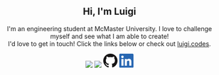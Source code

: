 <h2 align=center>Hi, I'm Luigi</h2>

<div align=center>

<p>
I'm an engineering student at McMaster University. I love to challenge myself and see what I am able to create!<br>
I'd love to get in touch! Click the links below or check out <a href="https://luigi.codes">luigi.codes</a>.
</p>

<p></p>

<a href="mailto:luigi@quattrociocchi.net"><img height=32 src="https://webstockreview.net/images/email-icon-png-6.png"></a>
<a href="https://luigi.codes"><img height=32 src="https://webstockreview.net/images/website-icon-png-4.png"></a>
<a href="https://github.com/lilweege"><img height=32 src="https://github.com/lilweege/luigi.codes/blob/master/img/GitHub.png"></a>
<a href="https://www.linkedin.com/in/luigi-q"><img height=32 src="https://github.com/lilweege/luigi.codes/blob/master/img/LinkedIn.png"></a>

</div>
